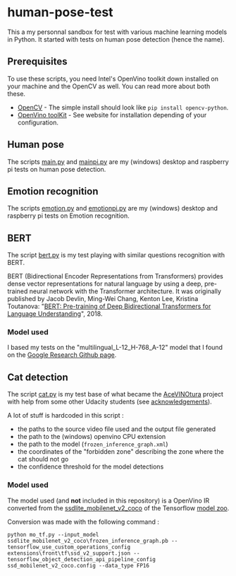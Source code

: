 # human-pose-test

This a my personnal sandbox for test with various machine learning models in Python.
It started with tests on human pose detection (hence the name).

## Prerequisites

To use these scripts, you need Intel's OpenVino toolkit down installed on your machine and the OpenCV as well.
You can read more about both these.

- [OpenCV](https://opencv.org) - The simple install should look like ```pip install opencv-python```. 
- [OpenVino toolKit](https://software.intel.com/en-us/openvino-toolkit) - See website for installation depending of your configuration.

## Human pose

The scripts [main.py](main.py) and [mainpi.py](mainpi.py) are my (windows) desktop and raspberry pi tests on human pose detection.

## Emotion recognition

The scripts [emotion.py](emotion.py) and [emotionpi.py](emotionpi.py) are my (windows) desktop and raspberry pi tests on Emotion recognition.

## BERT

The script [bert.py](bert.py) is my test playing with similar questions recognition with BERT.

BERT (Bidirectional Encoder Representations from Transformers) provides dense vector representations for natural language by using a deep, pre-trained neural network with the Transformer architecture. It was originally published by Jacob Devlin, Ming-Wei Chang, Kenton Lee, Kristina Toutanova: "[BERT: Pre-training of Deep Bidirectional Transformers for Language Understanding](https://arxiv.org/abs/1810.04805)", 2018.

### Model used

I based my tests on the "multilingual_L-12_H-768_A-12" model that I found on the [Google Research Github page](https://github.com/google-research/bert/blob/master/multilingual.md).


## Cat detection

The script [cat.py](cat.py) is my test base of what became the [AceVINOtura](https://github.com/frankhn/AceVINOtura) project with help from some other Udacity students (see [acknowledgements](https://github.com/frankhn/AceVINOtura#acknowledgements)).

A lot of stuff is hardcoded in this script :
- the paths to the source video file used and the output file generated
- the path to the (windows) openvino CPU extension
- the path to the model (`frozen_inference_graph.xml`)
- the coordinates of the "forbidden zone" describing the zone where the cat should not go
- the confidence threshold for the model detections

### Model used

The model used (and **not** included in this repository) is a OpenVino IR converted from the [ssdlite_mobilenet_v2_coco](http://download.tensorflow.org/models/object_detection/ssdlite_mobilenet_v2_coco_2018_05_09.tar.gz) of the Tensorflow [model zoo](https://github.com/tensorflow/models/blob/master/research/object_detection/g3doc/detection_model_zoo.md).

Conversion was made with the following command :
```
python mo_tf.py --input_model ssdlite_mobilenet_v2_coco\frozen_inference_graph.pb --tensorflow_use_custom_operations_config extensions\front\tf\ssd_v2_support.json --tensorflow_object_detection_api_pipeline_config ssd_mobilenet_v2_coco.config --data_type FP16
```

